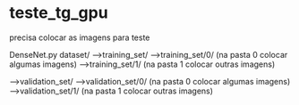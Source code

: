 # teste_tg_gpu

precisa colocar as imagens para teste

DenseNet.py
dataset/
-->training_set/
-->training_set/0/ (na pasta 0 colocar algumas imagens)
-->training_set/1/ (na pasta 1 colocar outras imagens)

-->validation_set/ 
-->validation_set/0/ (na pasta 0 colocar algumas imagens)
-->validation_set/1/ (na pasta 1 colocar outras imagens)
